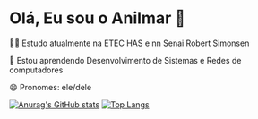 # Olá, Eu sou o Anilmar 🤙
👩‍💻 Estudo atualmente na ETEC HAS e nn Senai Robert Simonsen

🧠 Estou aprendendo Desenvolvimento de Sistemas e Redes de computadores

😄 Pronomes: ele/dele

[![Anurag's GitHub stats](https://github-readme-stats.vercel.app/api?username=AnilmarChoque)](https://github.com/anuraghazra/github-readme-stats)
[![Top Langs](https://github-readme-stats.vercel.app/api/top-langs/?username=AnilmarChoque)](https://github.com/anuraghazra/github-readme-stats)
